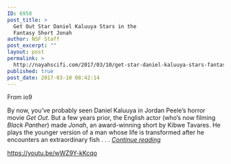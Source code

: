 ```yaml
---
ID: 6958
post_title: >
  Get Out Star Daniel Kaluuya Stars in the
  Fantasy Short Jonah
author: NSF Staff
post_excerpt: ""
layout: post
permalink: >
  http://nayahscifi.com/2017/03/10/get-star-daniel-kaluuya-stars-fantasy-short-jonah/
published: true
post_date: 2017-03-10 08:42:14
---
```

From io9

By now, you’ve probably seen Daniel Kaluuya in Jordan Peele’s horror movie <em>Get Out</em>. But a few years prior, the English actor (who’s now filming <em>Black Panther</em>) made <em>Jonah</em>, an award-winning short by Kibwe Tavares. He plays the younger version of a man whose life is transformed after he encounters an extraordinary fish . . . <a href="http://io9.gizmodo.com/get-out-star-daniel-kaluuya-becomes-obsessed-with-a-gia-1793066746"><em>Continue reading</em></a>

https://youtu.be/wWZ9Y-kKcqo